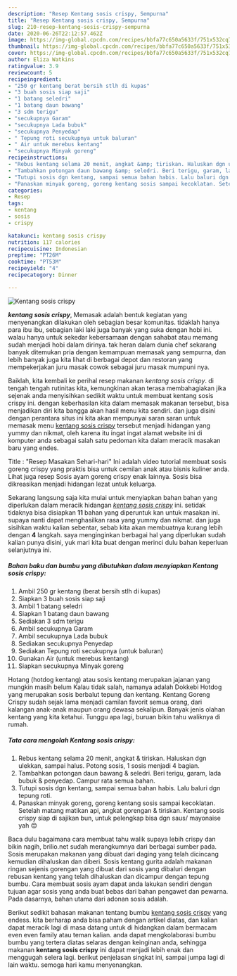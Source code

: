 ```yaml
---
description: "Resep Kentang sosis crispy, Sempurna"
title: "Resep Kentang sosis crispy, Sempurna"
slug: 210-resep-kentang-sosis-crispy-sempurna
date: 2020-06-26T22:12:57.462Z
image: https://img-global.cpcdn.com/recipes/bbfa77c650a5633f/751x532cq70/kentang-sosis-crispy-foto-resep-utama.jpg
thumbnail: https://img-global.cpcdn.com/recipes/bbfa77c650a5633f/751x532cq70/kentang-sosis-crispy-foto-resep-utama.jpg
cover: https://img-global.cpcdn.com/recipes/bbfa77c650a5633f/751x532cq70/kentang-sosis-crispy-foto-resep-utama.jpg
author: Eliza Watkins
ratingvalue: 3.9
reviewcount: 5
recipeingredient:
- "250 gr kentang berat bersih stlh di kupas"
- "3 buah sosis siap saji"
- "1 batang seledri"
- "1 batang daun bawang"
- "3 sdm terigu"
- "secukupnya Garam"
- "secukupnya Lada bubuk"
- "secukupnya Penyedap"
- " Tepung roti secukupnya untuk baluran"
- " Air untuk merebus kentang"
- "secukupnya Minyak goreng"
recipeinstructions:
- "Rebus kentang selama 20 menit, angkat &amp; tiriskan. Haluskan dgn ulekkan, sampai halus. Potong sosis, 1 sosis menjadi 4 bagian."
- "Tambahkan potongan daun bawang &amp; seledri. Beri terigu, garam, lada bubuk &amp; penyedap. Campur rata semua bahan."
- "Tutupi sosis dgn kentang, sampai semua bahan habis. Lalu baluri dgn tepung roti."
- "Panaskan minyak goreng, goreng kentang sosis sampai kecoklatan. Setelah matang matikan api, angkat gorengan &amp; tiriskan. Kentang sosis crispy siap di sajikan bun, untuk pelengkap bisa dgn saus/ mayonaise yah 😊"
categories:
- Resep
tags:
- kentang
- sosis
- crispy

katakunci: kentang sosis crispy 
nutrition: 117 calories
recipecuisine: Indonesian
preptime: "PT26M"
cooktime: "PT53M"
recipeyield: "4"
recipecategory: Dinner

---
```



![Kentang sosis crispy](https://img-global.cpcdn.com/recipes/bbfa77c650a5633f/751x532cq70/kentang-sosis-crispy-foto-resep-utama.jpg)

<b><i>kentang sosis crispy</i></b>, Memasak adalah bentuk kegiatan yang menyenangkan dilakukan oleh sebagian besar komunitas. tidaklah hanya para ibu ibu, sebagian laki laki juga banyak yang suka dengan hobi ini. walau hanya untuk sekedar kebersamaan dengan sahabat atau memang sudah menjadi hobi dalam dirinya. tak heran dalam dunia chef sekarang banyak ditemukan pria dengan kemampuan memasak yang sempurna, dan lebih banyak juga kita lihat di berbagai depot dan restoran yang mempekerjakan juru masak cowok sebagai juru masak mumpuni nya.

Baiklah, kita kembali ke perihal resep makanan <i>kentang sosis crispy</i>. di tengah tengah rutinitas kita, kemungkinan akan terasa membahagiakan jika sejenak anda menyisihkan sedikit waktu untuk membuat kentang sosis crispy ini. dengan keberhasilan kita dalam memasak makanan tersebut, bisa menjadikan diri kita bangga akan hasil menu kita sendiri. dan juga disini dengan perantara situs ini kita akan mempunyai saran saran untuk memasak menu <u>kentang sosis crispy</u> tersebut menjadi hidangan yang yummy dan nikmat, oleh karena itu ingat ingat alamat website ini di komputer anda sebagai salah satu pedoman kita dalam meracik masakan baru yang endes.

Title : &#34;Resep Masakan Sehari-hari&#34; Ini adalah video tutorial membuat sosis goreng crispy yang praktis bisa untuk cemilan anak atau bisnis kuliner anda. Lihat juga resep Sosis ayam goreng crispy enak lainnya. Sosis bisa dikreasikan menjadi hidangan lezat untuk keluarga.


Sekarang langsung saja kita mulai untuk menyiapkan bahan bahan yang diperlukan dalam meracik hidangan <u><i>kentang sosis crispy</i></u> ini. setidak tidaknya bisa disiapkan <b>11</b> bahan yang diperuntuk kan untuk masakan ini. supaya nanti dapat menghasilkan rasa yang yummy dan nikmat. dan juga sisihkan waktu kalian sebentar, sebab kita akan membuatnya kurang lebih dengan <b>4</b> langkah. saya menginginkan berbagai hal yang diperlukan sudah kalian punya disini, yuk mari kita buat dengan merinci dulu bahan keperluan selanjutnya ini.

<!--inarticleads1-->

##### Bahan baku dan bumbu yang dibutuhkan dalam menyiapkan Kentang sosis crispy:

1. Ambil 250 gr kentang (berat bersih stlh di kupas)
1. Siapkan 3 buah sosis siap saji
1. Ambil 1 batang seledri
1. Siapkan 1 batang daun bawang
1. Sediakan 3 sdm terigu
1. Ambil secukupnya Garam
1. Ambil secukupnya Lada bubuk
1. Sediakan secukupnya Penyedap
1. Sediakan  Tepung roti secukupnya (untuk baluran)
1. Gunakan  Air (untuk merebus kentang)
1. Siapkan secukupnya Minyak goreng


Hotang (hotdog kentang) atau sosis kentang merupakan jajanan yang mungkin masih belum Kalau tidak salah, namanya adalah Dokkebi Hotdog yang merupakan sosis berbalut tepung dan kentang. Kentang Goreng Crispy sudah sejak lama menjadi camilan favorit semua orang, dari kalangan anak-anak maupun orang dewasa sekalipun. Banyak jenis olahan kentang yang kita ketahui. Tunggu apa lagi, buruan bikin tahu waliknya di rumah. 

<!--inarticleads2-->

##### Tata cara mengolah Kentang sosis crispy:

1. Rebus kentang selama 20 menit, angkat &amp; tiriskan. Haluskan dgn ulekkan, sampai halus. Potong sosis, 1 sosis menjadi 4 bagian.
1. Tambahkan potongan daun bawang &amp; seledri. Beri terigu, garam, lada bubuk &amp; penyedap. Campur rata semua bahan.
1. Tutupi sosis dgn kentang, sampai semua bahan habis. Lalu baluri dgn tepung roti.
1. Panaskan minyak goreng, goreng kentang sosis sampai kecoklatan. Setelah matang matikan api, angkat gorengan &amp; tiriskan. Kentang sosis crispy siap di sajikan bun, untuk pelengkap bisa dgn saus/ mayonaise yah 😊


Baca dulu bagaimana cara membuat tahu walik supaya lebih crispy dan bikin nagih, brilio.net sudah merangkumnya dari berbagai sumber pada. Sosis merupakan makanan yang dibuat dari daging yang telah dicincang kemudian dihaluskan dan diberi. Sosis kentang gurita adalah makanan ringan sejenis gorengan yang dibuat dari sosis yang dibaluri dengan rebusan kentang yang telah dihaluskan dan dicampur dengan tepung bumbu. Cara membuat sosis ayam dapat anda lakukan sendiri dengan tujuan agar sosis yang anda buat bebas dari bahan pengawet dan pewarna. Pada dasarnya, bahan utama dari adonan sosis adalah. 

Berikut sedikit bahasan makanan tentang bumbu <u>kentang sosis crispy</u> yang endess. kita berharap anda bisa paham dengan artikel diatas, dan kalian dapat meracik lagi di masa datang untuk di hidangkan dalam bermacam even even family atau teman kalian. anda dapat mengkolaborasi bumbu bumbu yang tertera diatas selaras dengan keinginan anda, sehingga makanan <b>kentang sosis crispy</b> ini dapat menjadi lebih enak dan menggugah selera lagi. berikut penjelasan singkat ini, sampai jumpa lagi di lain waktu. semoga hari kamu menyenangkan.
